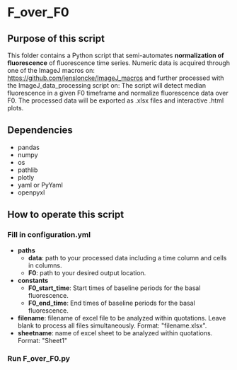 # F_over_F0

## Purpose of this script
This folder contains a Python script that semi-automates **normalization of fluorescence** of fluorescence time series. Numeric data is acquired through one of the ImageJ macros on: https://github.com/jensloncke/ImageJ_macros and further processed with the ImageJ_data_processing script on:
The script will detect median fluorescence in a given F0 timeframe and normalize fluorescence data over F0. The processed data will be exported as .xlsx files and interactive .html plots.

## Dependencies 
* pandas
* numpy
* os
* pathlib
* plotly
* yaml or PyYaml
* openpyxl

## How to operate this script

### Fill in configuration.yml

* **paths**
	* **data**: path to your processed data including a time column and cells in columns.
	* **F0**: path to your desired output location.
* **constants**
  * **F0_start_time**: Start times of baseline periods for the basal fluorescence.
  * **F0_end_time**: End times of baseline periods for the basal fluorescence.
* **filename**: filename of excel file to be analyzed within quotations. Leave blank to process all files simultaneously. Format: "filename.xlsx".
* **sheetname**: name of excel sheet to be analyzed within quotations. Format: "Sheet1"

### Run F_over_F0.py
